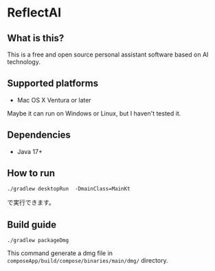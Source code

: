# ReflectAI

## What is this?

This is a free and open source personal assistant software based on AI technology.

## Supported platforms

 * Mac OS X Ventura or later

Maybe it can run on Windows or Linux, but I haven't tested it.

## Dependencies

 * Java 17+

## How to run

    ./gradlew desktopRun  -DmainClass=MainKt

で実行できます。

## Build guide

    ./gradlew packageDmg

This command generate a dmg file in `composeApp/build/compose/binaries/main/dmg/` directory.
